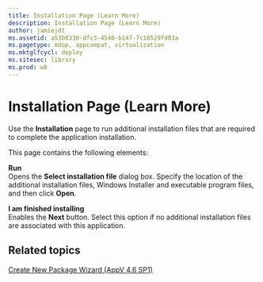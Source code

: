 ```yaml
---
title: Installation Page (Learn More)
description: Installation Page (Learn More)
author: jamiejdt
ms.assetid: a53b8330-dfc3-4540-b147-7c10529f403a
ms.pagetype: mdop, appcompat, virtualization
ms.mktglfcycl: deploy
ms.sitesec: library
ms.prod: w8
---
```



# Installation Page (Learn More)


Use the **Installation** page to run additional installation files that are required to complete the application installation.

This page contains the following elements:

<a href="" id="run"></a>**Run**  
Opens the **Select installation file** dialog box. Specify the location of the additional installation files, Windows Installer and executable program files, and then click **Open**.

<a href="" id="i-am-finished-installing"></a>**I am finished installing**  
Enables the **Next** button. Select this option if no additional installation files are associated with this application.

## Related topics


[Create New Package Wizard (AppV 4.6 SP1)](create-new-package-wizard---appv-46-sp1-.md)

 

 





